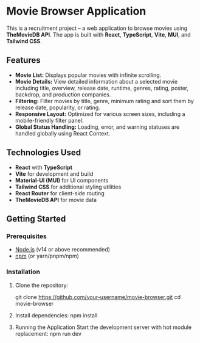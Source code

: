 # Movie Browser Application

This is a recruitment project – a web application to browse movies using **TheMovieDB API**. The app is built with **React**, **TypeScript**, **Vite**, **MUI**, and **Tailwind CSS**.

## Features

- **Movie List:** Displays popular movies with infinite scrolling.
- **Movie Details:** View detailed information about a selected movie including title, overview, release date, runtime, genres, rating, poster, backdrop, and production companies.
- **Filtering:** Filter movies by title, genre, minimum rating and sort them by release date, popularity, or rating.
- **Responsive Layout:** Optimized for various screen sizes, including a mobile-friendly filter panel.
- **Global Status Handling:** Loading, error, and warning statuses are handled globally using React Context.

## Technologies Used

- **React** with **TypeScript**
- **Vite** for development and build
- **Material-UI (MUI)** for UI components
- **Tailwind CSS** for additional styling utilities
- **React Router** for client-side routing
- **TheMovieDB API** for movie data

## Getting Started

### Prerequisites

- [Node.js](https://nodejs.org/) (v14 or above recommended)
- [npm](https://www.npmjs.com/) (or yarn/pnpm/npm)

### Installation

1. Clone the repository:

   git clone https://github.com/your-username/movie-browser.git
   cd movie-browser

2. Install dependencies:
   npm install

3. Running the Application
   Start the development server with hot module replacement:
   npm run dev
